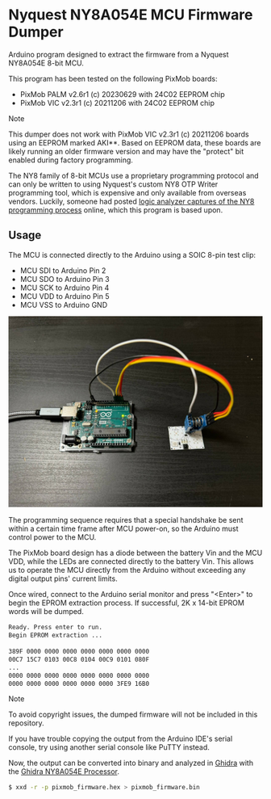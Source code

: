 # Nyquest NY8A054E MCU Firmware Dumper
Arduino program designed to extract the firmware from a Nyquest NY8A054E 8-bit MCU.

This program has been tested on the following PixMob boards:
* PixMob PALM v2.6r1 (c) 20230629 with 24C02 EEPROM chip
* PixMob VIC v2.3r1 (c) 20211206 with 24C02 EEPROM chip

> [!NOTE]
> This dumper does not work with PixMob VIC v2.3r1 (c) 20211206 boards using an EEPROM marked AKI**. Based on EEPROM data, these boards are likely running an older firmware version and may have the "protect" bit enabled during factory programming.

The NY8 family of 8-bit MCUs use a proprietary programming protocol and can only be written to using Nyquest's custom NY8 OTP Writer programming tool, which is expensive and only available from overseas vendors. Luckily, someone had posted [logic analyzer captures of the NY8 programming process](https://www.eevblog.com/forum/blog/eevblog-1144-padauk-programmer-reverse-engineering/msg4434847/#msg4434847) online, which this program is based upon.

## Usage
The MCU is connected directly to the Arduino using a SOIC 8-pin test clip:
* MCU SDI to Arduino Pin 2
* MCU SDO to Arduino Pin 3
* MCU SCK to Arduino Pin 4
* MCU VDD to Arduino Pin 5
* MCU VSS to Arduino GND

<img src="hardware_setup.jpg" width="600">

The programming sequence requires that a special handshake be sent within a certain time frame after MCU power-on, so the Arduino must control power to the MCU.

The PixMob board design has a diode between the battery Vin and the MCU VDD, while the LEDs are connected directly to the battery Vin. This allows us to operate the MCU directly from the Arduino without exceeding any digital output pins' current limits.

Once wired, connect to the Arduino serial monitor and press "\<Enter>" to begin the EPROM extraction process. If successful, 2K x 14-bit EPROM words will be dumped.

```
Ready. Press enter to run.
Begin EPROM extraction ...

389F 0000 0000 0000 0000 0000 0000 0000
00C7 15C7 0103 00C8 0104 00C9 0101 080F
...
0000 0000 0000 0000 0000 0000 0000 0000
0000 0000 0000 0000 0000 0000 3FE9 16B0
```

> [!NOTE]
> To avoid copyright issues, the dumped firmware will not be included in this repository.

If you have trouble copying the output from the Arduino IDE's serial console, try using another serial console like PuTTY instead.

Now, the output can be converted into binary and analyzed in [Ghidra](https://github.com/NationalSecurityAgency/ghidra) with the [Ghidra NY8A054E Processor](https://github.com/Lyphiard/Ghidra_NY8A054E).

```bash
$ xxd -r -p pixmob_firmware.hex > pixmob_firmware.bin
```
